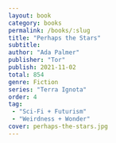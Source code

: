 ```yaml
---
layout: book
category: books
permalink: /books/:slug
title: "Perhaps the Stars"
subtitle: 
author: "Ada Palmer"
publisher: "Tor"
publish: 2021-11-02
total: 854
genre: Fiction
series: "Terra Ignota"
order: 4
tag: 
 - "Sci-Fi + Futurism"
 - "Weirdness + Wonder"
cover: perhaps-the-stars.jpg
---
```


